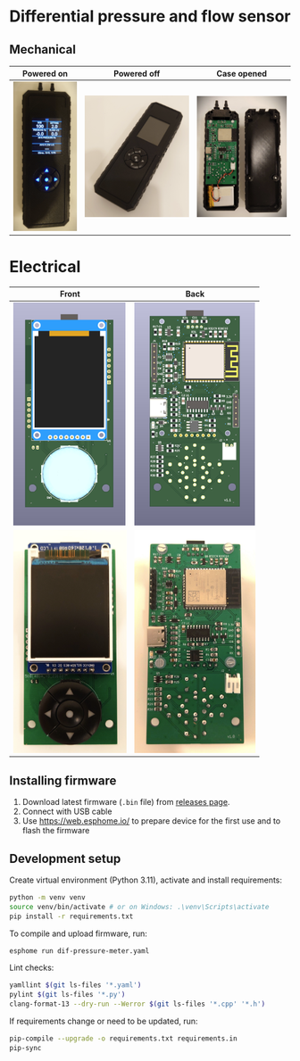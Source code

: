 # Differential pressure and flow sensor

## Mechanical

| **Powered on**                    | **Powered off**                  | **Case opened**                  |
|-----------------------------------|----------------------------------|----------------------------------|
| ![](imgs/dpm-power-on-600.png)    | ![](imgs/dpm-power-off-600.png)  | ![](imgs/case-opened-600.png)    |

# Electrical

| **Front**                                             | **Back**                                              |
|-------------------------------------------------------|-------------------------------------------------------|
| <img src="imgs/pcb-model-front-600.png" height="400"> | <img src="imgs/pcb-model-back-600.png" height="400">  |
| <img src="imgs/pcb-front-600.png" height="400">       | <img src="imgs/pcb-back-600.png" height="400">       |

## Installing firmware

1. Download latest firmware (`.bin` file) from [releases page](https://**github**.com/ardiloot/dif-pressure-meter/releases/).
2. Connect with USB cable
3. Use https://web.esphome.io/ to prepare device for the first use and to flash the firmware

## Development setup

Create virtual environment (Python 3.11), activate and install requirements:

```bash
python -m venv venv
source venv/bin/activate # or on Windows: .\venv\Scripts\activate
pip install -r requirements.txt
```

To compile and upload firmware, run:

```bash
esphome run dif-pressure-meter.yaml
```

Lint checks:

```bash
yamllint $(git ls-files '*.yaml')
pylint $(git ls-files '*.py')
clang-format-13 --dry-run --Werror $(git ls-files '*.cpp' '*.h')
```

If requirements change or need to be updated, run:

```bash
pip-compile --upgrade -o requirements.txt requirements.in
pip-sync
```
